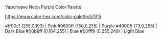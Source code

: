 Vaporwave Neon Purple Color Palette

https://www.color-hex.com/color-palette/57915

#ff00c1 (255,0,193) | Pink
#9600ff (150,0,255) | Purple
#4900ff (73,0,255) | Dark Blue
#00b8ff (0,184,255) | Blue
#00fff9 (0,255,249) | Light Blue
